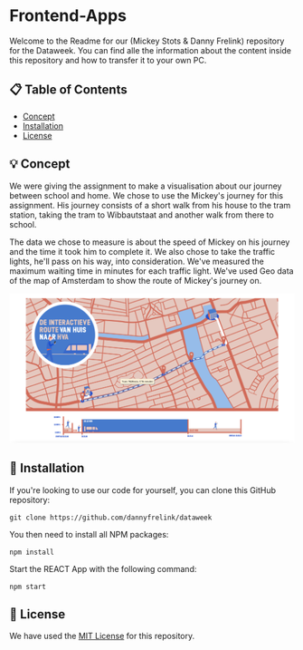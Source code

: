 # Frontend-Apps
Welcome to the Readme for our (Mickey Stots & Danny Frelink) repository for the Dataweek. You can find alle the information about the content inside this repository and how to transfer it to your own PC.

## 📋 Table of Contents

* [Concept](https://github.com/dannyfrelink/dataweek#-concept)
* [Installation](https://github.com/dannyfrelink/dataweek#-installation)
* [License](https://github.com/dannyfrelink/dataweek#-license)

## 💡 Concept

We were giving the assignment to make a visualisation about our journey between school and home. We chose to use the Mickey's journey for this assignment. His journey consists of a short walk from his house to the tram station, taking the tram to Wibbautstaat and another walk from there to school.

The data we chose to measure is about the speed of Mickey on his journey and the time it took him to complete it. We also chose to take the traffic lights, he'll pass on his way, into consideration. We've measured the maximum waiting time in minutes for each traffic light. We've used Geo data of the map of Amsterdam to show the route of Mickey's journey on.

![Eindproduct](https://github.com/dannyfrelink/dataweek/blob/main/public/images/eindproduct.png)

## 🔧 Installation

If you're looking to use our code for yourself, you can clone this GitHub repository:
```
git clone https://github.com/dannyfrelink/dataweek
```

You then need to install all NPM packages:
```
npm install
```

Start the REACT App with the following command:
```
npm start
```

## 📄 License

We have used the [MIT License](https://github.com/dannyfrelink/dataweek/blob/main/LICENSE) for this repository.
